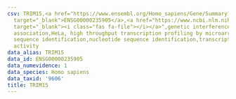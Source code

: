 ```yaml
---
csv: TRIM15,<a href="https://www.ensembl.org/Homo_sapiens/Gene/Summary?db=core;g=ENSG00000235905"
  target="_blank">ENSG00000235905</a>,<a href="https://www.ncbi.nlm.nih.gov/pubmed/17216044"
  target="_blank"><i class="fas fa-file"></i></a>",genetic interference,functional
  association,HeLa, high throughput transcription profiling by microarray,nucleotide
  sequence identification,nucleotide sequence identification,transcriptional regulation,up-regulates
  activity
data_alias: TRIM15
data_id: ENSG00000235905
data_numevidence: 1
data_species: Homo sapiens
data_taxid: '9606'
title: TRIM15
---
```

